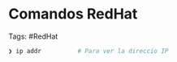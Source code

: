 # Comandos RedHat

Tags: #RedHat

```bash 
❯ ip addr          # Para ver la direccio IP
```

```bash 

```